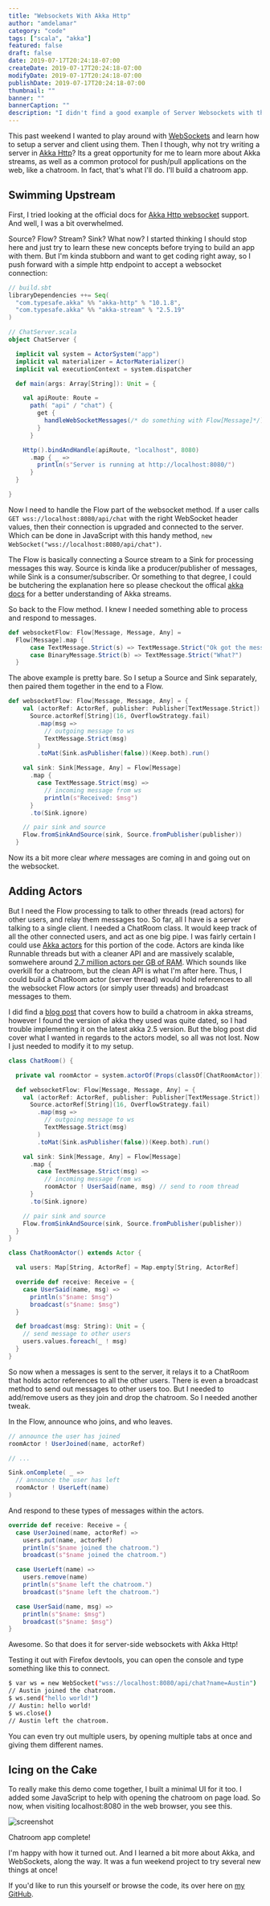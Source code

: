 ```yaml
---
title: "Websockets With Akka Http"
author: "amdelamar"
category: "code"
tags: ["scala", "akka"]
featured: false
draft: false
date: 2019-07-17T20:24:18-07:00
createDate: 2019-07-17T20:24:18-07:00
modifyDate: 2019-07-17T20:24:18-07:00
publishDate: 2019-07-17T20:24:18-07:00
thumbnail: ""
banner: ""
bannerCaption: ""
description: "I didn't find a good example of Server Websockets with the latest version of Akka Http, so I made my own chatroom app."
---
```


This past weekend I wanted to play around with [WebSockets](https://en.wikipedia.org/wiki/WebSocket) and learn how to setup
a server and client using them. Then I though, why not try writing a server in [Akka Http](https://doc.akka.io/docs/akka-http/current/introduction.html)?
Its a great opportunity for me to learn more about Akka streams, as well as a common protocol for push/pull applications
on the web, like a chatroom. In fact, that's what I'll do. I'll build a chatroom app.

## Swimming Upstream

First, I tried looking at the official docs for [Akka Http websocket](https://doc.akka.io/docs/akka-http/current/server-side/websocket-support.html) support.
And well, I was a bit overwhelmed.

Source? Flow? Stream? Sink? What now? I started thinking I should stop here and just try to learn these new concepts before trying to build an app with them.
But I'm kinda stubborn and want to get coding right away, so I push forward with a simple http endpoint to accept a websocket connection:

```scala
// build.sbt
libraryDependencies ++= Seq(
  "com.typesafe.akka" %% "akka-http" % "10.1.8",
  "com.typesafe.akka" %% "akka-stream" % "2.5.19"
)
```

```scala
// ChatServer.scala
object ChatServer {

  implicit val system = ActorSystem("app")
  implicit val materializer = ActorMaterializer()
  implicit val executionContext = system.dispatcher

  def main(args: Array[String]): Unit = {

    val apiRoute: Route =
      path( "api" / "chat") {
        get {
          handleWebSocketMessages(/* do something with Flow[Message]*/)
        }
      }

    Http().bindAndHandle(apiRoute, "localhost", 8080)
      .map { _ =>
        println(s"Server is running at http://localhost:8080/")
      }
  }

}
```

Now I need to handle the Flow part of the websocket method. If a user calls `GET wss://localhost:8080/api/chat` with the right WebSocket header values, then
their connection is upgraded and connected to the server. Which can be done in JavaScript with this handy method, `new WebSocket("wss://localhost:8080/api/chat")`.

The Flow is basically connecting a Source stream to a Sink for processing messages this way.
Source is kinda like a producer/publisher of messages, while Sink is a consumer/subscriber. Or something to that degree, I could be butchering the explanation
here so please checkout the offical [akka docs](https://akka.io/docs) for a better understanding of Akka streams.

So back to the Flow method. I knew I needed something able to process and respond to messages.

```scala
def websocketFlow: Flow[Message, Message, Any] =
  Flow[Message].map {
      case TextMessage.Strict(s) => TextMessage.Strict("Ok got the message.")
      case BinaryMessage.Strict(b) => TextMessage.Strict("What?")
  }
```

The above example is pretty bare. So I setup a Source and Sink separately, then paired them together in the end to a Flow.

```scala
def websocketFlow: Flow[Message, Message, Any] = {
    val (actorRef: ActorRef, publisher: Publisher[TextMessage.Strict]) =
      Source.actorRef[String](16, OverflowStrategy.fail)
        .map(msg =>
          // outgoing message to ws
          TextMessage.Strict(msg)
        )
        .toMat(Sink.asPublisher(false))(Keep.both).run()

    val sink: Sink[Message, Any] = Flow[Message]
      .map {
        case TextMessage.Strict(msg) =>
          // incoming message from ws
          println(s"Received: $msg")
      }
      .to(Sink.ignore)

    // pair sink and source
    Flow.fromSinkAndSource(sink, Source.fromPublisher(publisher))
  }
```

Now its a bit more clear _where_ messages are coming in and going out on the websocket.

## Adding Actors

But I need the Flow processing to talk to other threads (read actors) for other users, and relay them messages too. So far, all I have is a
server talking to a single client. I needed a ChatRoom class. It would keep track of all the other connected users, and act as one big pipe.
I was fairly certain I could use [Akka actors](https://doc.akka.io/docs/akka/current/index-actors.html) for this portion of the code. Actors
are kinda like Runnable threads but with a cleaner API and are massively scalable, somwehere around [2.7 million actors per GB of RAM](https://alvinalexander.com/scala/akka-actors-introduction-scala-cookbook). Which sounds like overkill for a chatroom, but the clean API is what I'm after here.
Thus, I could build a ChatRoom actor (server thread) would hold references to all the websocket Flow actors (or simply user threads) and broadcast messages to them.

I did find a [blog post](https://scalac.io/websockets-server-with-akka-http/) that covers how to build a chatroom in akka streams, however
I found the version of akka they used was quite dated, so I had trouble implementing it on the latest akka 2.5 version. But the blog post did
cover what I wanted in regards to the actors model, so all was not lost. Now I just needed to modify it to my setup.

```scala
class ChatRoom() {

  private val roomActor = system.actorOf(Props(classOf[ChatRoomActor]))

  def websocketFlow: Flow[Message, Message, Any] = {
    val (actorRef: ActorRef, publisher: Publisher[TextMessage.Strict]) =
      Source.actorRef[String](16, OverflowStrategy.fail)
        .map(msg =>
          // outgoing message to ws
          TextMessage.Strict(msg)
        )
        .toMat(Sink.asPublisher(false))(Keep.both).run()

    val sink: Sink[Message, Any] = Flow[Message]
      .map {
        case TextMessage.Strict(msg) =>
          // incoming message from ws
          roomActor ! UserSaid(name, msg) // send to room thread
      }
      .to(Sink.ignore)

    // pair sink and source
    Flow.fromSinkAndSource(sink, Source.fromPublisher(publisher))
  }
}

class ChatRoomActor() extends Actor {

  val users: Map[String, ActorRef] = Map.empty[String, ActorRef]

  override def receive: Receive = {
    case UserSaid(name, msg) =>
      println(s"$name: $msg")
      broadcast(s"$name: $msg")
  }

  def broadcast(msg: String): Unit = {
    // send message to other users
    users.values.foreach(_ ! msg)
  }
}
```

So now when a messages is sent to the server, it relays it to a ChatRoom that holds actor references to all the other users. There is even
a broadcast method to send out messages to other users too. But I needed to add/remove users as they join and drop the chatroom. So I needed
another tweak.

In the Flow, announce who joins, and who leaves.

```scala
// announce the user has joined
roomActor ! UserJoined(name, actorRef)

// ...

Sink.onComplete( _ =>
  // announce the user has left
  roomActor ! UserLeft(name)
)
```

And respond to these types of messages within the actors.

```scala
override def receive: Receive = {
  case UserJoined(name, actorRef) =>
    users.put(name, actorRef)
    println(s"$name joined the chatroom.")
    broadcast(s"$name joined the chatroom.")

  case UserLeft(name) =>
    users.remove(name)
    println(s"$name left the chatroom.")
    broadcast(s"$name left the chatroom.")

  case UserSaid(name, msg) =>
    println(s"$name: $msg")
    broadcast(s"$name: $msg")
}
```

Awesome. So that does it for server-side websockets with Akka Http!

Testing it out with Firefox devtools, you can open the console and type something like this to connect.

```bash
$ var ws = new WebSocket("wss://localhost:8080/api/chat?name=Austin")
// Austin joined the chatroom.
$ ws.send("hello world!")
// Austin: hello world!
$ ws.close()
// Austin left the chatroom.
```

You can even try out multiple users, by opening multiple tabs at once and giving them different names.

## Icing on the Cake

To really make this demo come together, I built a minimal UI for it too. I added some JavaScript to help with opening the chatroom on page load. So now,
when visiting localhost:8080 in the web browser, you see this.

![screenshot](../images/2019/chatroom-screenshot.png)

Chatroom app complete!

I'm happy with how it turned out. And I learned a bit more about Akka, and WebSockets, along the way. It was a fun weekend project to try several new things at once!

If you'd like to run this yourself or browse the code, its over here on [my GitHub](https://github.com/amdelamar/akka-websockets-demo).
